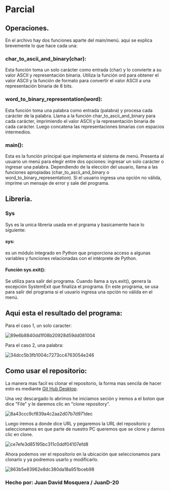 # Parcial

## Operaciones.
En el archivo hay dos funciones aparte del main/menú.
aqui se explica brevemente lo que hace cada una:

### char_to_ascii_and_binary(char): 
Esta función toma un solo carácter como entrada (char) y lo convierte a su valor ASCII y representación binaria. Utiliza la función ord para obtener el valor ASCII y la función de formato para convertir el valor ASCII a una representación binaria de 8 bits.

### word_to_binary_representation(word): 
Esta función toma una palabra como entrada (palabra) y procesa cada carácter de la palabra. Llama a la función char_to_ascii_and_binary para cada carácter, imprimiendo el valor ASCII y la representación binaria de cada carácter. Luego concatena las representaciones binarias con espacios intermedios.

### main(): 
Esta es la función principal que implementa el sistema de menú. Presenta al usuario un menú para elegir entre dos opciones: ingresar un solo carácter o ingresar una palabra. Dependiendo de la elección del usuario, llama a las funciones apropiadas (char_to_ascii_and_binary o word_to_binary_representation). Si el usuario ingresa una opción no válida, imprime un mensaje de error y sale del programa.

## Libreria.

### Sys
Sys es la unica libreria usada en el prgrama y basicamente hace lo siguiente:

#### sys: 
es un módulo integrado en Python que proporciona acceso a algunas variables y funciones relacionadas con el intérprete de Python.

#### Función sys.exit(): 
Se utiliza para salir del programa. Cuando llama a sys.exit(), genera la excepción SystemExit que finaliza el programa. En este programa, se usa para salir del programa si el usuario ingresa una opción no válida en el menú.

## Aqui esta el resultado del programa:

Para el caso 1, un solo caracter:

![89e6b8840dd1f08b20928d59dd081004](https://github.com/JuanD-20/Parcial/assets/107315767/fd20d099-1a6f-4ded-9eef-04447213267f)

Para el caso 2, una palabra:

![34dcc5b3fb1004c7273cc4763054e246](https://github.com/JuanD-20/Parcial/assets/107315767/d6266593-05c4-45a0-a908-636bb44cde80)

## Como usar el repositorio:

La manera mas facil es clonar el repositorio, la forma mas sencila de hacer esto es mediante [Git Hub Desktop](https://desktop.github.com/).

Una vez descargado lo abrimos he iniciamos seción y iremos a el boton que dice "File" y le daremos clic en "clone repository".

![8a43ccc9cf839a4c2aa2d07b7d971dec](https://github.com/JuanD-20/Parcial/assets/107315767/d6917dd5-5631-4e00-810e-793cd3a05896)

Luego iremos a donde dice URL y pegaremos la URL del repositorio y seleccionamos en que parte de nuestro PC queremos que se clone y damos clic en clone.

![ce7efe3d85195bc311c0ddf04107efd8](https://github.com/JuanD-20/Parcial/assets/107315767/fcd23b80-029f-4905-8411-90e5901788a9)

Ahora podemos ver el repositorio en la ubicación que seleccionamos para clonarlo y ya podremos usarlo y modificarlo.

![863b5e83962e8dc380da18a951bceb98](https://github.com/JuanD-20/Parcial/assets/107315767/54cb205d-4d6c-4793-9cfb-5faf86f3cdc6)

### Hecho por: Juan David Mosquera / JuanD-20


